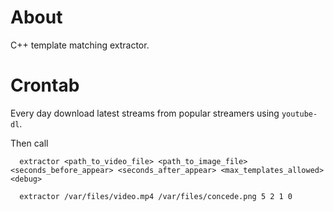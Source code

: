 # About

C++ template matching extractor.

# Crontab

Every day download latest streams from popular streamers using `youtube-dl`.

Then call

```
  extractor <path_to_video_file> <path_to_image_file> <seconds_before_appear> <seconds_after_appear> <max_templates_allowed> <debug>

  extractor /var/files/video.mp4 /var/files/concede.png 5 2 1 0
```
